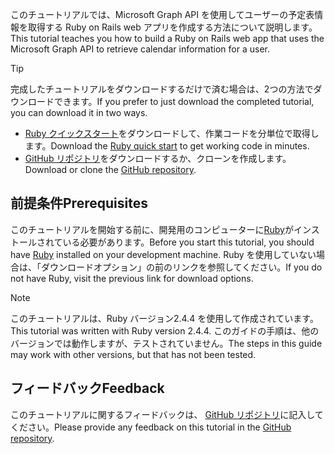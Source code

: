 <!-- markdownlint-disable MD002 MD041 -->

<span data-ttu-id="cfa24-101">このチュートリアルでは、Microsoft Graph API を使用してユーザーの予定表情報を取得する Ruby on Rails web アプリを作成する方法について説明します。</span><span class="sxs-lookup"><span data-stu-id="cfa24-101">This tutorial teaches you how to build a Ruby on Rails web app that uses the Microsoft Graph API to retrieve calendar information for a user.</span></span>

> [!TIP]
> <span data-ttu-id="cfa24-102">完成したチュートリアルをダウンロードするだけで済む場合は、2つの方法でダウンロードできます。</span><span class="sxs-lookup"><span data-stu-id="cfa24-102">If you prefer to just download the completed tutorial, you can download it in two ways.</span></span>
>
> - <span data-ttu-id="cfa24-103">[Ruby クイックスタート](https://developer.microsoft.com/graph/quick-start?platform=option-ruby)をダウンロードして、作業コードを分単位で取得します。</span><span class="sxs-lookup"><span data-stu-id="cfa24-103">Download the [Ruby quick start](https://developer.microsoft.com/graph/quick-start?platform=option-ruby) to get working code in minutes.</span></span>
> - <span data-ttu-id="cfa24-104">[GitHub リポジトリ](https://github.com/microsoftgraph/msgraph-training-rubyrailsapp)をダウンロードするか、クローンを作成します。</span><span class="sxs-lookup"><span data-stu-id="cfa24-104">Download or clone the [GitHub repository](https://github.com/microsoftgraph/msgraph-training-rubyrailsapp).</span></span>

## <a name="prerequisites"></a><span data-ttu-id="cfa24-105">前提条件</span><span class="sxs-lookup"><span data-stu-id="cfa24-105">Prerequisites</span></span>

<span data-ttu-id="cfa24-106">このチュートリアルを開始する前に、開発用のコンピューターに[Ruby](https://www.ruby-lang.org/en/downloads/)がインストールされている必要があります。</span><span class="sxs-lookup"><span data-stu-id="cfa24-106">Before you start this tutorial, you should have [Ruby](https://www.ruby-lang.org/en/downloads/) installed on your development machine.</span></span> <span data-ttu-id="cfa24-107">Ruby を使用していない場合は、「ダウンロードオプション」の前のリンクを参照してください。</span><span class="sxs-lookup"><span data-stu-id="cfa24-107">If you do not have Ruby, visit the previous link for download options.</span></span>

> [!NOTE]
> <span data-ttu-id="cfa24-108">このチュートリアルは、Ruby バージョン2.4.4 を使用して作成されています。</span><span class="sxs-lookup"><span data-stu-id="cfa24-108">This tutorial was written with Ruby version 2.4.4.</span></span> <span data-ttu-id="cfa24-109">このガイドの手順は、他のバージョンでは動作しますが、テストされていません。</span><span class="sxs-lookup"><span data-stu-id="cfa24-109">The steps in this guide may work with other versions, but that has not been tested.</span></span>

## <a name="feedback"></a><span data-ttu-id="cfa24-110">フィードバック</span><span class="sxs-lookup"><span data-stu-id="cfa24-110">Feedback</span></span>

<span data-ttu-id="cfa24-111">このチュートリアルに関するフィードバックは、 [GitHub リポジトリ](https://github.com/microsoftgraph/msgraph-training-rubyrailsapp)に記入してください。</span><span class="sxs-lookup"><span data-stu-id="cfa24-111">Please provide any feedback on this tutorial in the [GitHub repository](https://github.com/microsoftgraph/msgraph-training-rubyrailsapp).</span></span>